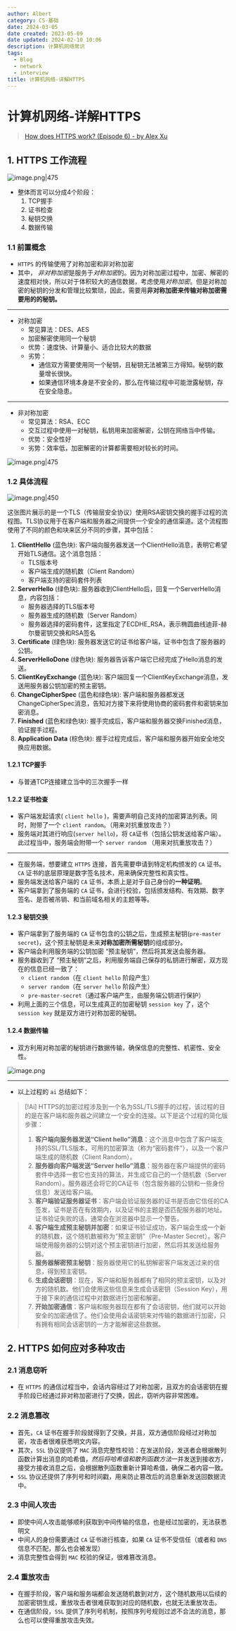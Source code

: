 ```yaml
---
author: Albert
category: CS-基础
date: 2024-03-05
date created: 2023-05-09
date updated: 2024-02-10 10:06
description: 计算机网络常识
tags:
  - Blog
  - network
  - interview
title: 计算机网络-详解HTTPS
---
```


# 计算机网络-详解HTTPS

> [How does HTTPS work? (Episode 6) - by Alex Xu](https://blog.bytebytego.com/p/how-does-https-work-episode-6)

## 1. HTTPS 工作流程

![image.png|475](https://img-20221128.oss-cn-shanghai.aliyuncs.com/img-2023-05/20230915144932.png)

- 整体而言可以分成4个阶段：
  1. TCP握手
  2. 证书检查
  3. 秘钥交换
  4. 数据传输

### 1.1 前置概念

- `HTTPS` 的传输使用了对称加密和非对称加密
- 其中， *非对称加密*是服务于*对称加密*的。因为对称加密过程中，加密、解密的速度相对快，所以对于体积较大的通信数据，考虑使用*对称加密*。但是对称加密的秘钥的分发和管理比较繁琐，因此，需要用**非对称加密来传输对称加密需要用的的秘钥。**

---

- 对称加密
  - 常见算法：DES、AES
  - 加密解密使用同一个秘钥
  - 优势：速度快、计算量小、适合比较大的数据
  - 劣势：
    - 通信双方需要使用同一个秘钥，且秘钥无法被第三方得知。秘钥的数量增长很快。
    - 如果通信环境本身是不安全的，那么在传输过程中可能泄露秘钥，存在安全隐患。

---

- 非对称加密
  - 常见算法：RSA、ECC
  - 交互过程中使用一对秘钥，私钥用来加密解密，公钥在网络当中传输。
  - 优势：安全性好
  - 劣势：效率低，加密解密的计算都需要相对较长的时间。

![image.png|475](https://img-20221128.oss-cn-shanghai.aliyuncs.com/img-2023-05/20230915153340.png)

### 1.2 具体流程

![image.png|450](https://img-20221128.oss-cn-shanghai.aliyuncs.com/img-2023-05/20240305141435.png)

这张图片展示的是一个TLS（传输层安全协议）使用RSA密钥交换的握手过程的流程图。TLS协议用于在客户端和服务器之间提供一个安全的通信渠道。这个流程图使用了不同的颜色和块来区分不同的步骤，其中包括：

1. **ClientHello** (蓝色块): 客户端向服务器发送一个ClientHello消息，表明它希望开始TLS通信。这个消息包括：
   - TLS版本号
   - 客户端生成的随机数（Client Random）
   - 客户端支持的密码套件列表
2. **ServerHello** (绿色块): 服务器收到ClientHello后，回复一个ServerHello消息，内容包括：
   - 服务器选择的TLS版本号
   - 服务器生成的随机数（Server Random）
   - 服务器选择的密码套件，这里指定了ECDHE_RSA，表示椭圆曲线迪菲-赫尔曼密钥交换和RSA签名
3. **Certificate** (绿色块): 服务器发送它的证书给客户端，证书中包含了服务器的公钥。
4. **ServerHelloDone** (绿色块): 服务器告诉客户端它已经完成了Hello消息的发送。
5. **ClientKeyExchange** (蓝色块): 客户端回复一个ClientKeyExchange消息，发送用服务器公钥加密的预主密钥。
6. **ChangeCipherSpec** (蓝色和绿色块): 客户端和服务器都发送ChangeCipherSpec消息，告知对方接下来将使用协商的密码套件和密钥来加密消息。
7. **Finished** (蓝色和绿色块): 握手完成后，客户端和服务器交换Finished消息，验证握手过程。
8. **Application Data** (棕色块): 握手过程完成后，客户端和服务器开始安全地交换应用数据。

#### 1.2.1 TCP握手

- 与普通TCP连接建立当中的三次握手一样

#### 1.2.2 证书检查

- 客户端发起请求( `client hello` )，需要声明自己支持的加密算法列表。同时，附带了一个 `client random`。（用来对抗重放攻击？）
- 服务端对其进行响应(`server hello`)，将 `CA`证书（包括公钥发送给客户端）。此过程当中，服务端会附带一个 `server random` （用来对抗重放攻击？）

---

- 在服务端，想要建立 `HTTPS` 连接，首先需要申请到特定机构颁发的 `CA` 证书。`CA` 证书的底层原理是数字签名技术，用来确保完整性和真实性。
- 服务端发送给客户端的 `CA` 证书，本质上是对于自己身份的**一种证明**。
- 客户端拿到了服务端的 `CA` 证书，会进行校验，包括颁发结构、有效期、数字签名、是否被吊销、和当前域名相关的主题等等。

#### 1.2.3 秘钥交换

- 客户端拿到了服务端的 `CA` 证书包含的公钥之后，生成预主秘钥(`pre-master secret`)，这个预主秘钥是未来**对称加密所需秘钥**的组成部分。
- 客户端会利用服务端的公钥加密 “预主秘钥”，然后将其发送会服务器。
- 服务器收到了 “预主秘钥”之后，利用服务端自己保存的私钥进行解密，双方现在的信息已经一致了：
  - `client random`（在 `client hello` 阶段产生）
  - `server random`（在 `server hello` 阶段产生）
  - `pre-master-secret`（通过客户端产生，由服务端公钥进行保护）
- 利用上面的三个信息，可以生成真正的加密秘钥 `session key` 了，这个 `session key` 就是双方进行对称加密的秘钥。

#### 1.2.4 数据传输

- 双方利用对称加密的秘钥进行数据传输，确保信息的完整性、机密性、安全性。

![image.png](https://img-20221128.oss-cn-shanghai.aliyuncs.com/img-2023-05/20230915160501.png)

---

- 以上过程的 `ai` 总结如下：

> [!Ai]
> HTTPS的加密过程涉及到一个名为SSL/TLS握手的过程，该过程的目的是在客户端和服务器之间建立一个安全的连接。以下是这个过程的简化版步骤：
>
> 1. **客户端向服务器发送“Client hello”消息**：这个消息中包含了客户端支持的SSL/TLS版本，可用的加密算法（称为“密码套件”），以及一个客户端生成的随机数（Client Random）。
> 2. **服务器向客户端发送“Server hello”消息**：服务器在客户端提供的密码套件中选择一套它也支持的算法，并生成它自己的一个随机数（Server Random）。服务器还会将它的CA证书（包含服务器的公钥和一些身份信息）发送给客户端。
> 3. **客户端验证服务器证书**：客户端会验证服务器的证书是否由它信任的CA签发，证书是否在有效期内，以及证书的主题是否匹配服务器的地址。证书验证失败的话，通常会在浏览器中显示一个警告。
> 4. **客户端生成预主秘钥并加密**：如果证书验证成功，客户端会生成一个新的随机数，这个随机数被称为“预主密钥”（Pre-Master Secret）。客户端使用服务器的公钥对这个预主密钥进行加密，然后将其发送给服务器。
> 5. **服务器解密预主秘钥**：服务器使用它的私钥解密客户端发送过来的信息，得到预主密钥。
> 6. **生成会话密钥**：现在，客户端和服务器都有了相同的预主密钥，以及对方的随机数。他们会使用这些信息来生成会话密钥（Session Key），用于接下来的通信过程中对数据进行加密和解密。
> 7. **开始加密通信**：客户端和服务器现在都有了会话密钥，他们就可以开始安全的加密通信了。他们会使用会话密钥来对传输的数据进行加密，只有拥有相同会话密钥的一方才能解密这些数据。

## 2. HTTPS 如何应对多种攻击

### 2.1 消息窃听

- 在 `HTTPS` 的通信过程当中，会话内容经过了对称加密，且双方的会话密钥在握手阶段已经通过非对称加密进行了交换，因此，窃听内容非常困难。

### 2.2 消息篡改

- 首先，`CA` 证书在握手阶段就得到了交换，并且，双方通信阶段经过对称加密，攻击者很难获悉明文内容。
- 其次，`SSL` 协议提供了 `MAC` 消息完整性校验：在发送阶段，发送者会根据散列函数计算出消息的哈希值，*然后将哈希值和散列函数方法*一并发送到接收方，接受方接收消息之后，会根据散列函数重新计算哈希值，确保二者内容一致。
- `SSL` 协议还提供了序列号和时间戳，用来防止篡改后的消息重新发送回数据流中。

### 2.3 中间人攻击

- 即使中间人攻击能够顺利获取到中间传输的信息，也是经过加密的，无法获悉明文
- 中间人的身份需要通过 `CA` 证书进行核查，如果 `CA` 证书不受信任（或者和 `DNS` 信息不匹配，那么也会被发现）
- 消息完整性会得到 `MAC` 校验的保证，很难篡改消息。

### 2.4 重放攻击

- 在握手阶段，客户端和服务端都会发送随机数到对方，这个随机数用以后续的加密密钥生成，重放攻击者很难获取到对应的随机数，也就无法重放攻击。
- 在通信阶段，`SSL` 提供了序列号机制，按照序列号规则过滤不合法的消息，那么也可以使得重放攻击失效。
